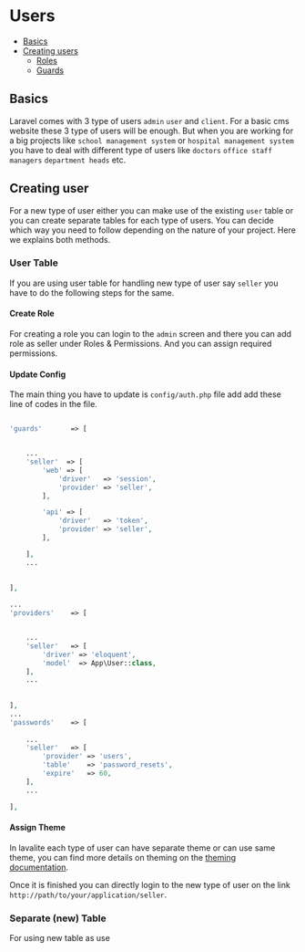 # Users

- [Basics](#basics)
- [Creating users](#users)
	- [Roles](#roles)
	- [Guards](#customization)


<a name="basics"></a>
## Basics

Laravel comes with 3 type of users `admin` `user` and `client`. For a basic cms website these 3 type of users will be enough. But when you are working for a big projects like `school management system` or `hospital management system` you have to deal with different type of users like `doctors` `office staff` `managers` `department heads` etc. 

<a name="structure"></a>

## Creating user

For a new type of user either you can make use of the existing `user` table or you can create separate tables for each type of users. You can decide which way you need to follow depending on the nature of your project. Here we explains both methods.

### User Table
If you are using user table for handling new type of user say `seller` you have to do the following steps for the same.

#### Create Role
For creating a role you can login to the `admin` screen and there you can add role as seller under Roles &amp; Permissions. And you can assign required permissions.


#### Update Config

The main thing you have to update is `config/auth.php` file add add these line of codes in the file.


```php

'guards'       => [


	...
    'seller'  => [
        'web' => [
            'driver'   => 'session',
            'provider' => 'seller',
        ],

        'api' => [
            'driver'   => 'token',
            'provider' => 'seller',
        ],

    ],
    ...
    
    
],

...
'providers'    => [


	...
    'seller'   => [
        'driver' => 'eloquent',
        'model'  => App\User::class,
    ],
	...
    
    
],
...
'passwords'    => [
    
    ...
    'seller'   => [
        'provider' => 'users',
        'table'    => 'password_resets',
        'expire'   => 60,
    ],
    ...

],

```

#### Assign Theme
In lavalite each type of user can have separate theme or can use same theme, you can find more details on theming on the [theming documentation](theming).

Once it is finished you can directly login to the new type of user on the link `http://path/to/your/application/seller`.

### Separate (new) Table
For using new table as use 
